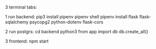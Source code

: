 3 terminal tabs:

1 run backend:
pip3 install pipenv
pipenv shell
pipenv install flask flask-sqlalchemy psycopg2 python-dotenv flask-cors

2 run postgrs:
cd backend
python3
from app import db
db.create_all()

3 frontend:
npm start

